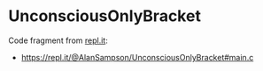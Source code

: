 # UnconsciousOnlyBracket

Code fragment from [repl.it](https://repl.it/):

- https://repl.it/@AlanSampson/UnconsciousOnlyBracket#main.c
